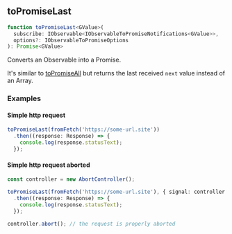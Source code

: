 ## toPromiseLast

```ts
function toPromiseLast<GValue>(
  subscribe: IObservable<IObservableToPromiseNotifications<GValue>>,
  options?: IObservableToPromiseOptions
): Promise<GValue>
```

Converts an Observable into a Promise.

It's similar to [toPromiseAll](../all/to-promise-all.md) but returns the last received `next` value instead of an Array.

### Examples

#### Simple http request

```ts
toPromiseLast(fromFetch('https://some-url.site'))
  .then((response: Response) => {
    console.log(response.statusText);
  });
```

#### Simple http request aborted

```ts
const controller = new AbortController();

toPromiseLast(fromFetch('https://some-url.site'), { signal: controller.signal })
  .then((response: Response) => {
    console.log(response.statusText);
  });

controller.abort(); // the request is properly aborted
```

